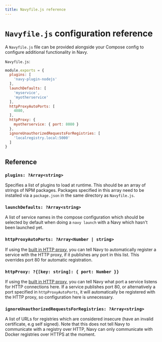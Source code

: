 ```yaml
---
title: Navyfile.js reference
---
```


`Navyfile.js` configuration reference
=====================================

A `Navyfile.js` file can be provided alongside your Compose config to configure additional functionality in Navy.

`Navyfile.js`:

```js
module.exports = {
  plugins: [
    'navy-plugin-nodejs'
  ],
  launchDefaults: [
    'myservice',
    'myotherservice'
  ],
  httpProxyAutoPorts: [
    4080,
  ],
  httpProxy: {
    myotherservice: { port: 8080 }
  },
  ignoreUnauthorizedRequestsForRegistries: [
    'localregistry.local:5000'
  ]
}
```


## Reference

### `plugins: ?Array<string>`

Specifies a list of plugins to load at runtime. This should be an array of strings of NPM packages. Packages specified in this array need to be installed via a `package.json` in the same directory as `Navyfile.js`.

### `launchDefaults: ?Array<string>`

A list of service names in the compose configuration which should be selected by default when doing a `navy launch` with a Navy which hasn't been launched yet.

### `httpProxyAutoPorts: ?Array<Number | string>`

If using the [built in HTTP proxy](http-proxy.md), you can tell Navy to automatically register a service with the HTTP proxy, if it publishes any port in this list. This overrides port 80 for automatic registration.

### `httpProxy: ?{[key: string]: { port: Number }}`

If using the [built in HTTP proxy](http-proxy.md), you can tell Navy what port a service listens for HTTP connections here. If a service publishes port 80, or alternatively a port specified in `httpProxyAutoPorts`, it will automatically be registered with the HTTP proxy, so configuration here is unnecessary.

### `ignoreUnauthorizedRequestsForRegistries: ?Array<string>`

A list of URLs for registries which are considered insecure (have an invalid certificate, e.g self signed). Note that this does not tell Navy to communicate with a registry over HTTP, Navy can only communicate with Docker registries over HTTPS at the moment.
